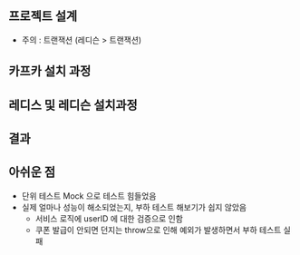 ## 프로젝트 설계

- 주의 : 트랜잭션 (레디슨 > 트랜잭션)

## 카프카 설치 과정

## 레디스 및 레디슨 설치과정

## 결과

## 아쉬운 점

- 단위 테스트 Mock 으로 테스트 힘들었음
- 실제 얼마나 성능이 해소되었는지, 부하 테스트 해보기가 쉽지 않았음
  - 서비스 로직에 userID 에 대한 검증으로 인함
  - 쿠폰 발급이 안되면 던지는 throw으로 인해 예외가 발생하면서 부하 테스트 실패
